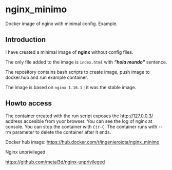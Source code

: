 # nginx_minimo
Docker image of nginx with minimal config. Example.



## Introduction



I have created a minimal image of **nginx** without config files. 

The only file added to the image is ```index.html``` with ***"hola mundo"*** sentence.



The repository contains bash scripts to create image, push image to docker.hub and run example container.

The image is based on ```nginx 1.16.1``` ; it was the stable image.

## Howto access

The container created with the run script exposes the http://127.0.0.3/ address accesible from yuor browser.
You can see the log of nginx at console. You can stop the container with ```Ctr-C```. The container runs with --rm parameter to delete the container after it ends. 

Docker hub image: 
https://hub.docker.com/r/ingenierojota/nginx_minimo

Nginx unprivileged

https://github.com/metal3d/nginx-unprivileged


